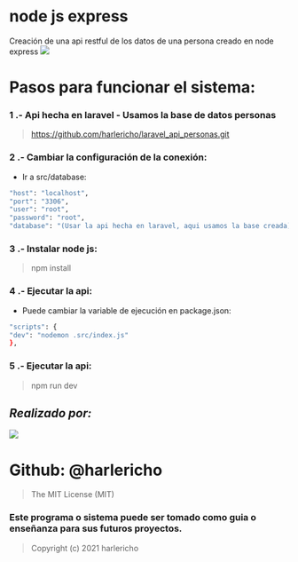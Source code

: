 # node js express
Creación de una api restful de los datos de una persona creado en node express
![](https://www.comaporter.com/wp-content/uploads/2021/05/curso-gratis-backend-node-js-express.jpg)

# Pasos para funcionar el sistema:
### 1 .- Api hecha en laravel - Usamos la base de datos personas
> https://github.com/harlericho/laravel_api_personas.git

### 2 .- Cambiar la configuración de la conexión:
* Ir a src/database:
```sh 
"host": "localhost",
"port": "3306",
"user": "root",
"password": "root",
"database": "(Usar la api hecha en laravel, aqui usamos la base creada)"
```
### 3 .- Instalar node js:
>npm install 
### 4 .- Ejecutar la api:
* Puede cambiar la variable de ejecución en package.json:
```sh    
"scripts": {
"dev": "nodemon .src/index.js"
},
```
### 5 .- Ejecutar la api:
> npm run dev 

## _Realizado por:_
![](https://avatars.githubusercontent.com/u/42042270?s=48&v=4)

# Github: @harlericho

> The MIT License (MIT)

### Este programa o sistema puede ser tomado como guia o enseñanza para sus futuros  proyectos.
> Copyright (c) 2021 harlericho